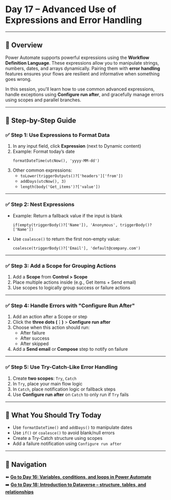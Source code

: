 
# Day 17 – Advanced Use of Expressions and Error Handling

---

## 📝 Overview

Power Automate supports powerful expressions using the **Workflow Definition Language**. These expressions allow you to manipulate strings, numbers, dates, and arrays dynamically. Pairing them with **error handling** features ensures your flows are resilient and informative when something goes wrong.

In this session, you'll learn how to use common advanced expressions, handle exceptions using **Configure run after**, and gracefully manage errors using scopes and parallel branches.

---

## 🧭 Step-by-Step Guide

### ✅ Step 1: Use Expressions to Format Data

1. In any input field, click **Expression** (next to Dynamic content)
2. Example: Format today’s date
   ```text
   formatDateTime(utcNow(), 'yyyy-MM-dd')
   ```
3. Other common expressions:
   - `toLower(triggerOutputs()?['headers']['from'])`
   - `addDays(utcNow(), 3)`
   - `length(body('Get_items')?['value'])`

---

### ✅ Step 2: Nest Expressions

- Example: Return a fallback value if the input is blank
  ```text
  if(empty(triggerBody()?['Name']), 'Anonymous', triggerBody()?['Name'])
  ```

- Use `coalesce()` to return the first non-empty value:
  ```text
  coalesce(triggerBody()?['Email'], 'default@company.com')
  ```

---

### ✅ Step 3: Add a Scope for Grouping Actions

1. Add a **Scope** from **Control > Scope**
2. Place multiple actions inside (e.g., Get items + Send email)
3. Use scopes to logically group success or failure actions

---

### ✅ Step 4: Handle Errors with "Configure Run After"

1. Add an action after a Scope or step
2. Click the **three dots (⋮)** > **Configure run after**
3. Choose when this action should run:
   - After failure
   - After success
   - After skipped
4. Add a **Send email** or **Compose** step to notify on failure

---

### ✅ Step 5: Use Try-Catch-Like Error Handling

1. Create **two scopes**: `Try`, `Catch`
2. In `Try`, place your main flow logic
3. In `Catch`, place notification logic or fallback steps
4. Use **Configure run after** on `Catch` to only run if `Try` fails

---

## 🔎 What You Should Try Today

- Use `formatDateTime()` and `addDays()` to manipulate dates
- Use `if()` or `coalesce()` to avoid blank/null errors
- Create a Try-Catch structure using scopes
- Add a failure notification using `Configure run after`

---

## 🔁 Navigation

⬅️ [**Go to Day 16: Variables, conditions, and loops in Power Automate**](/PowerPlatform/Power%20Platform%2030%20days/Day16.md)  
➡️ [**Go to Day 18: Introduction to Dataverse – structure, tables, and relationships**](/PowerPlatform/Power%20Platform%2030%20days/Day18.md)

